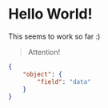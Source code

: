 # Hello World!
This seems to work so far :)

> Attention!

```json
{
	"object": {
		"field": "data"
	}
}
```
